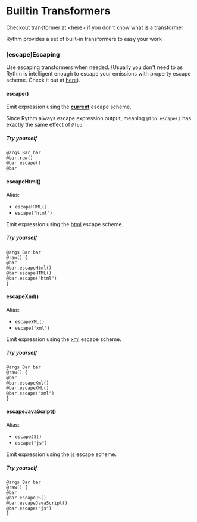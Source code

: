 # Builtin Transformers

<div class="alert alert-info">
Checkout transformer at &lt;<a href="expression.md#transformer">here</a>&gt; if you don't know what is a transformer
</div>

Rythm provides a set of built-in transformers to easy your work

### [escape]Escaping

Use escaping transformers when needed. (Usually you don't need to as Rythm is intelligent enough to escape your emissions with property escape scheme. Check it out at [here](expression#escape)).

#### escape()

Emit expression using the [**current**](template_context.md#escape) escape scheme. 

<div class="alert alert-info">
Since Rythm always escape expression output, meaning <code>@foo.escape()</code> has exactly the same effect of <code>@foo</code>.
</div>

##### <i class="icon-magic"></i> Try yourself

```lang-java,fid-70bccea25d8942b1b87081534d49aa3a
@args Bar bar
@bar.raw()
@bar.escape()
@bar
```

#### escapeHtml()

Alias:

* `escapeHTML()`
* `escape("html")`

Emit expression using the [html](http://rythmengine.org/api/com/greenlaw110/rythm/utils/Escape.html#HTML) escape scheme.

##### <i class="icon-magic"></i> Try yourself

```lang-java,fid-80a06b8dcfc745ae88d5772b22a56b7a
@args Bar bar
@raw() {
@bar
@bar.escapeHtml()
@bar.escapeHTML()
@bar.escape("html")
}
```

#### escapeXml()

Alias:

* `escapeXML()`
* `escape("xml")`

Emit expression using the [xml](http://rythmengine.org/api/com/greenlaw110/rythm/utils/Escape.html#XML) escape scheme.

##### <i class="icon-magic"></i> Try yourself

```lang-java,fid-c22f5795355a4e0faaccc3b890026843
@args Bar bar
@raw() {
@bar
@bar.escapeXml()
@bar.escapeXML()
@bar.escape("xml")
}
```

#### escapeJavaScript()

Alias:

* `escapeJS()`
* `escape("js")`

Emit expression using the [js](http://rythmengine.org/api/com/greenlaw110/rythm/utils/Escape.html#JS) escape scheme.

##### <i class="icon-magic"></i> Try yourself

```lang-java,fid-ec3ccf28950f4b158cde2336632d9429
@args Bar bar
@raw() {
@bar
@bar.escapeJS()
@bar.escapeJavaScript()
@bar.escape("js")
}
```



